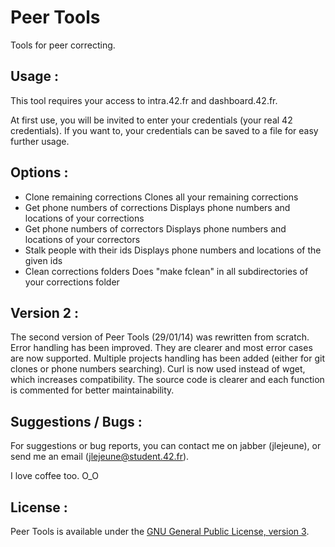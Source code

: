 Peer Tools
==========

Tools for peer correcting.

Usage :
-------

This tool requires your access to intra.42.fr and dashboard.42.fr.

At first use, you will be invited to enter your credentials (your real 42 credentials). If you want to, your credentials can be saved to a file for easy further usage.

Options :
---------

- Clone remaining corrections
  Clones all your remaining corrections
- Get phone numbers of corrections
  Displays phone numbers and locations of your corrections
- Get phone numbers of correctors
  Displays phone numbers and locations of your correctors
- Stalk people with their ids
  Displays phone numbers and locations of the given ids
- Clean corrections folders
  Does "make fclean" in all subdirectories of your corrections folder

Version 2 :
-----------

The second version of Peer Tools (29/01/14) was rewritten from scratch.
Error handling has been improved. They are clearer and most error cases are now supported.
Multiple projects handling has been added (either for git clones or phone numbers searching).
Curl is now used instead of wget, which increases compatibility.
The source code is clearer and each function is commented for better maintainability.

Suggestions / Bugs :
--------------------

For suggestions or bug reports, you can contact me on jabber (jlejeune), or send me an email (jlejeune@student.42.fr).

I love coffee too. O_O

License :
---------

Peer Tools is available under the [GNU General Public License, version 3](LICENSE).
